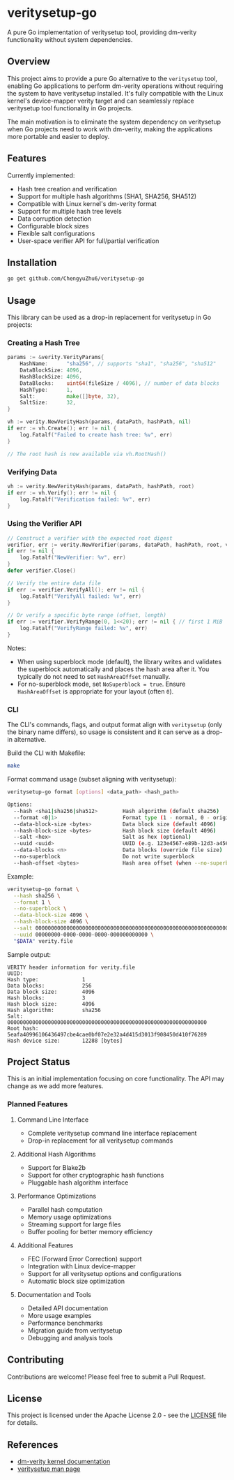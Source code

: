 # veritysetup-go

A pure Go implementation of veritysetup tool, providing dm-verity functionality without system dependencies.

## Overview

This project aims to provide a pure Go alternative to the `veritysetup` tool, enabling Go applications to perform dm-verity operations without requiring the system to have veritysetup installed. It's fully compatible with the Linux kernel's device-mapper verity target and can seamlessly replace veritysetup tool functionality in Go projects.

The main motivation is to eliminate the system dependency on veritysetup when Go projects need to work with dm-verity, making the applications more portable and easier to deploy.

## Features

Currently implemented:
- Hash tree creation and verification
- Support for multiple hash algorithms (SHA1, SHA256, SHA512)
- Compatible with Linux kernel's dm-verity format
- Support for multiple hash tree levels
- Data corruption detection
- Configurable block sizes
- Flexible salt configurations
- User-space verifier API for full/partial verification

## Installation

```bash
go get github.com/ChengyuZhu6/veritysetup-go
```

## Usage

This library can be used as a drop-in replacement for veritysetup in Go projects:

### Creating a Hash Tree

```go
params := &verity.VerityParams{
    HashName:      "sha256", // supports "sha1", "sha256", "sha512"
    DataBlockSize: 4096,
    HashBlockSize: 4096,
    DataBlocks:    uint64(fileSize / 4096), // number of data blocks
    HashType:      1,
    Salt:          make([]byte, 32),
    SaltSize:      32,
}

vh := verity.NewVerityHash(params, dataPath, hashPath, nil)
if err := vh.Create(); err != nil {
    log.Fatalf("Failed to create hash tree: %v", err)
}

// The root hash is now available via vh.RootHash()
```

### Verifying Data

```go
vh := verity.NewVerityHash(params, dataPath, hashPath, root)
if err := vh.Verify(); err != nil {
    log.Fatalf("Verification failed: %v", err)
}
```

### Using the Verifier API

```go
// Construct a verifier with the expected root digest
verifier, err := verity.NewVerifier(params, dataPath, hashPath, root, verity.VerifyAlways)
if err != nil {
    log.Fatalf("NewVerifier: %v", err)
}
defer verifier.Close()

// Verify the entire data file
if err := verifier.VerifyAll(); err != nil {
    log.Fatalf("VerifyAll failed: %v", err)
}

// Or verify a specific byte range (offset, length)
if err := verifier.VerifyRange(0, 1<<20); err != nil { // first 1 MiB
    log.Fatalf("VerifyRange failed: %v", err)
}
```

Notes:
- When using superblock mode (default), the library writes and validates the superblock automatically and places the hash area after it. You typically do not need to set `HashAreaOffset` manually.
- For no-superblock mode, set `NoSuperblock = true`. Ensure `HashAreaOffset` is appropriate for your layout (often `0`).

### CLI

The CLI's commands, flags, and output format align with `veritysetup` (only the binary name differs), so usage is consistent and it can serve as a drop-in alternative.

Build the CLI with Makefile:

```bash
make
```

Format command usage (subset aligning with veritysetup):

```bash
veritysetup-go format [options] <data_path> <hash_path>

Options:
  --hash <sha1|sha256|sha512>        Hash algorithm (default sha256)
  --format <0|1>                     Format type (1 - normal, 0 - original Chrome OS)
  --data-block-size <bytes>          Data block size (default 4096)
  --hash-block-size <bytes>          Hash block size (default 4096)
  --salt <hex>                       Salt as hex (optional)
  --uuid <uuid>                      UUID (e.g. 123e4567-e89b-12d3-a456-426614174000)
  --data-blocks <n>                  Data blocks (override file size)
  --no-superblock                    Do not write superblock
  --hash-offset <bytes>              Hash area offset (when --no-superblock)
```

Example:

```bash
veritysetup-go format \
  --hash sha256 \
  --format 1 \
  --no-superblock \
  --data-block-size 4096 \
  --hash-block-size 4096 \
  --salt 0000000000000000000000000000000000000000000000000000000000000000 \
  --uuid 00000000-0000-0000-0000-000000000000 \
  "$DATA" verity.file
```

Sample output:

```
VERITY header information for verity.file
UUID:                   
Hash type:              1
Data blocks:            256
Data block size:        4096
Hash blocks:            3
Hash block size:        4096
Hash algorithm:         sha256
Salt:                   0000000000000000000000000000000000000000000000000000000000000000
Root hash:              5eafa40996106436497cbe4cae0bf07e2e32a4d415d3013f908450d410f76289
Hash device size:       12288 [bytes]
```

## Project Status

This is an initial implementation focusing on core functionality. The API may change as we add more features.

### Planned Features

1. Command Line Interface
   - Complete veritysetup command line interface replacement
   - Drop-in replacement for all veritysetup commands

2. Additional Hash Algorithms
   - Support for Blake2b
   - Support for other cryptographic hash functions
   - Pluggable hash algorithm interface

3. Performance Optimizations
   - Parallel hash computation
   - Memory usage optimizations
   - Streaming support for large files
   - Buffer pooling for better memory efficiency

4. Additional Features
   - FEC (Forward Error Correction) support
   - Integration with Linux device-mapper
   - Support for all veritysetup options and configurations
   - Automatic block size optimization

5. Documentation and Tools
   - Detailed API documentation
   - More usage examples
   - Performance benchmarks
   - Migration guide from veritysetup
   - Debugging and analysis tools

## Contributing

Contributions are welcome! Please feel free to submit a Pull Request.

## License

This project is licensed under the Apache License 2.0 - see the [LICENSE](LICENSE) file for details.

## References

- [dm-verity kernel documentation](https://www.kernel.org/doc/html/latest/admin-guide/device-mapper/verity.html)
- [veritysetup man page](https://man7.org/linux/man-pages/man8/veritysetup.8.html)